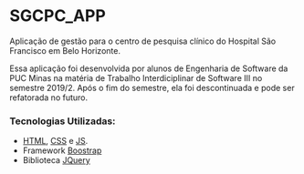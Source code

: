 # SGCPC_APP

Aplicação de gestão para o centro de pesquisa clínico do Hospital São Francisco em Belo Horizonte.

Essa aplicação foi desenvolvida por alunos de Engenharia de Software da PUC Minas na matéria de Trabalho Interdiciplinar de Software III no semestre 2019/2. Após o fim do semestre, ela foi descontinuada e pode ser refatorada no futuro.

### Tecnologias Utilizadas:
* [HTML](https://developer.mozilla.org/en-US/docs/Web/HTML), [CSS](https://developer.mozilla.org/en-US/docs/Web/CSS) e [JS](https://www.javascript.com/).
* Framework [Boostrap](https://getbootstrap.com/)
* Biblioteca [JQuery](https://jquery.com/)
